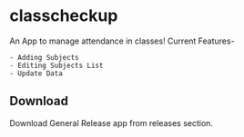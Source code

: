 # classcheckup

An App to manage attendance in classes!
Current Features-
```
- Adding Subjects
- Editing Subjects List
- Update Data
```

## Download

Download General Release app from releases section.
